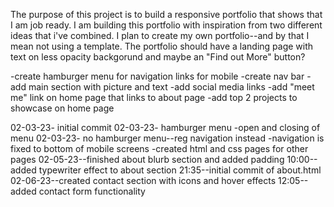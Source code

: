 <!-- ============== -->
<!--    PURPOSE     -->
<!-- ============== -->

The purpose of this project is to build a responsive portfolio that shows that I am job ready. I am building this portfolio with inspiration from two different ideas that i've combined. I plan to create my own portfolio--and by that I mean not using a template. The portfolio should have a landing page with text on less opacity backgorund and maybe an "Find out More" button?





<!-- =============== -->
<!--     PSEUDOCODE  -->
<!-- =============== -->
-create hamburger menu for navigation links for mobile
-create nav bar
-add main section with picture and text
-add social media links
-add "meet me" link on home page that links to about page
-add top 2 projects to showcase on home page








<!-- =============== -->
<!--     UPDATES     -->
<!-- =============== -->
02-03-23- initial commit
02-03-23- hamburger menu
    -open and closing of menu
02-03-23- no hamburger menu--reg navigation instead
    -navigation is fixed to bottom of mobile screens
    -created html and css pages for other pages
02-05-23--finished about blurb section and added padding
    10:00--added typewriter effect to about section
    21:35--initial commit of about.html
02-06-23--created contact section with icons and hover effects
    12:05--added contact form functionality